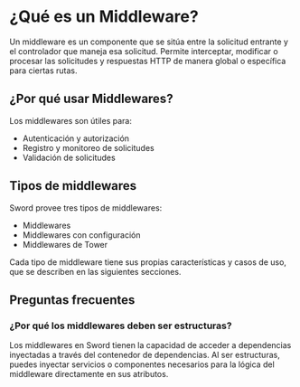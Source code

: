 # ¿Qué es un Middleware?

Un middleware es un componente que se sitúa entre la solicitud entrante y el controlador que maneja esa solicitud. Permite interceptar, modificar o procesar las solicitudes y respuestas HTTP de manera global o específica para ciertas rutas.

## ¿Por qué usar Middlewares?

Los middlewares son útiles para:

- Autenticación y autorización
- Registro y monitoreo de solicitudes
- Validación de solicitudes

##  Tipos de middlewares

Sword provee tres tipos de middlewares:

- Middlewares
- Middlewares con configuración
- Middlewares de Tower

Cada tipo de middleware tiene sus propias características y casos de uso, que se describen en las siguientes secciones.

## Preguntas frecuentes

### ¿Por qué los middlewares deben ser estructuras?

Los middlewares en Sword tienen la capacidad de acceder a dependencias inyectadas a través del contenedor de dependencias. Al ser estructuras, puedes inyectar servicios o componentes necesarios para la lógica del middleware directamente en sus atributos.
